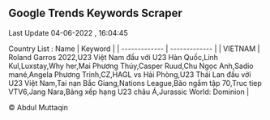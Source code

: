 

## Google Trends Keywords Scraper 
 
Last Update 04-06-2022 , 16:04:45

Country List :
 Name  | Keyword |
| ------------- | ------------- |
| VIETNAM | Roland Garros 2022,U23 Việt Nam đấu với U23 Hàn Quốc,Linh Kul,Luxstay,Why her,Mai Phương Thúy,Casper Ruud,Chu Ngọc Anh,Sadio mané,Angela Phương Trinh,CZ,HAGL vs Hải Phòng,U23 Thái Lan đấu với U23 Việt Nam,Tai nạn Bắc Giang,Nations League,Bão ngầm tập 70,Truc tiep VTV6,Jang Nara,Bảng xếp hạng U23 châu Á,Jurassic World: Dominion |



© Abdul Muttaqin 
